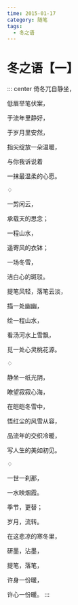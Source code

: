 ```yaml
---
time: 2015-01-17
category: 随笔
tags:
  - 冬之语
---
```


# 冬之语【一】

::: center
倚冬兀自静坐，

低眉举笔伏案，

于流年里静好，

于岁月里安然，

指尖绽放一朵温暖，

与你我诉说着

一抹最温柔的心愿。

♢

一剪闲云，

承载天的思念；

一程山水，

遥寄风的衣钵；

一场冬雪，

洁白心的斑驳。

提笔风轻，落笔云淡，

描一处幽幽，

绘一程山水，

看汤河水上雪飘，

觅一处心灵桃花源。

♢

静坐一纸光阴，

瞭望寂寂心海，

在皑皑冬雪中，

悟红尘的风雪从容，

品流年的交织冷暖，

写人生的美如初见。

♢

一世一刹那，

一水映烟霞。

季节，更替；

岁月，流转。

在这悲凉的寒冬里，

研墨，沾墨，

提笔，落笔，

许身一份暖，

许心一份暖。
:::
